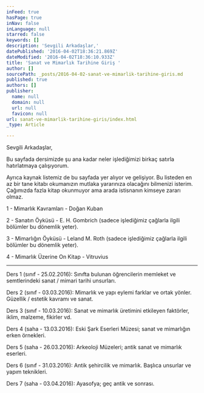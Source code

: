 ```yaml
---
inFeed: true
hasPage: true
inNav: false
inLanguage: null
starred: false
keywords: []
description: 'Sevgili Arkadaşlar,'
datePublished: '2016-04-02T18:36:21.869Z'
dateModified: '2016-04-02T18:36:10.933Z'
title: 'Sanat ve Mimarlık Tarihine Giriş '
author: []
sourcePath: _posts/2016-04-02-sanat-ve-mimarlik-tarihine-giris.md
published: true
authors: []
publisher:
  name: null
  domain: null
  url: null
  favicon: null
url: sanat-ve-mimarlik-tarihine-giris/index.html
_type: Article

---
```

Sevgili Arkadaşlar,

Bu sayfada dersimizde şu ana kadar neler işlediğimizi birkaç satırla hatırlatmaya çalışıyorum.

Ayrıca kaynak listemiz de bu sayfada yer alıyor ve gelişiyor. Bu listeden en az bir tane kitabı okumanızın mutlaka yararınıza olacağını bilmenizi isterim. Çağımızda fazla kitap okunmuyor ama arada istisnanın kimseye zararı olmaz.

1 - Mimarlık Kavramları - Doğan Kuban

2 - Sanatın Öyküsü - E. H. Gombrich (sadece işlediğimiz çağlarla ilgili bölümler bu dönemlik yeter).

3 - Mimarlığın Öyküsü - Leland M. Roth (sadece işlediğimiz çağlarla ilgili bölümler bu dönemlik yeter).

4 - Mimarlık Üzerine On Kitap - Vitruvius

--------

Ders 1 (sınıf - 25.02.2016): Sınıfta bulunan öğrencilerin memleket ve semtlerindeki sanat / mimari tarihi unsurları.

Ders 2 (sınıf - 03.03.2016): Mimarlık ve yapı eylemi farklar ve ortak yönler. Güzellik / estetik kavramı ve sanat.

Ders 3 (sınıf - 10.03.2016): Sanat ve mimarlık üretimini etkileyen faktörler, iklim, malzeme, fikirler vd.

Ders 4 (saha - 13.03.2016): Eski Şark Eserleri Müzesi; sanat ve mimarlığın erken örnekleri.

Ders 5 (saha - 26.03.2016): Arkeoloji Müzeleri; antik sanat ve mimarlık eserleri.

Ders 6 (sınıf - 31.03.2016): Antik şehircilik ve mimarlık. Başlıca unsurlar ve yapım teknikleri.

Ders 7 (saha - 03.04.2016): Ayasofya; geç antik ve sonrası.